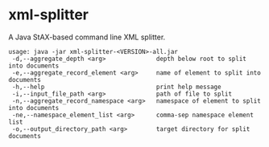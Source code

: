 # xml-splitter
A Java StAX-based command line XML splitter.

    usage: java -jar xml-splitter-<VERSION>-all.jar  
     -d,--aggregate_depth <arg>              depth below root to split into documents  
     -e,--aggregate_record_element <arg>     name of element to split into documents  
     -h,--help                               print help message  
     -i,--input_file_path <arg>              path of file to split  
     -n,--aggregate_record_namespace <arg>   namespace of element to split into documents  
     -ne,--namespace_element_list <arg>      comma-sep namespace element list  
     -o,--output_directory_path <arg>        target directory for split documents  

